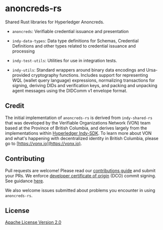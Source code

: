 # anoncreds-rs

Shared Rust libraries for Hyperledger Anoncreds.

- `anoncreds`: Verifiable credential issuance and presentation

- `indy-data-types`: Data type definitions for Schemas, Credential Definitions and other
  types related to credential issuance and processing

- `indy-test-utils`: Utilities for use in integration tests.

- `indy-utils`: Standard wrappers around binary data encodings and Ursa-provided
  cryptography functions. Includes support for representing WQL (wallet query
  language) expressions, normalizing transactions for signing, deriving DIDs and
  verification keys, and packing and unpacking agent messages using the DIDComm
  v1 envelope format.

## Credit

The initial implementation of `anoncreds-rs` is derived from `indy-shared-rs` that was developed by the Verifiable Organizations Network (VON) team based at the Province of British Columbia, and derives largely from the implementations within [Hyperledger Indy-SDK](https://github.com/hyperledger/indy-sdk). To learn more about VON and what's happening with decentralized identity in British Columbia, please go to [https://vonx.io](https://vonx.io).

## Contributing

Pull requests are welcome! Please read our [contributions guide](https://github.com/hyperledger/anoncreds-rs/blob/main/CONTRIBUTING.md) and submit your PRs. We enforce [developer certificate of origin](https://developercertificate.org/) (DCO) commit signing. See guidance [here](https://github.com/apps/dco).

We also welcome issues submitted about problems you encounter in using `anoncreds-rs`.

## License

[Apache License Version 2.0](https://github.com/hyperledger/anoncreds-rs/blob/main/LICENSE)
